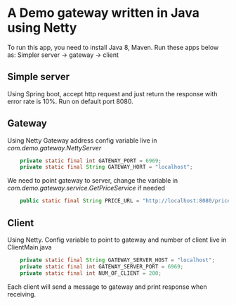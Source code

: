 # A Demo gateway written in Java using Netty
To run this app, you need to install Java 8, Maven. Run these apps below as:
Simpler server -> gateway -> client
## Simple server
Using Spring boot, accept http request and just return the response with error rate is 10%. Run on default port 8080.
## Gateway
Using Netty
Gateway address config variable live in *com.demo.gateway.NettyServer*
```java
    private static final int GATEWAY_PORT = 6969;
    private static final String GATEWAY_HORT = "localhost";
```
We need to point gateway to server, change the variable in *com.demo.gateway.service.GetPriceService* if needed
```java
    public static final String PRICE_URL = "http://localhost:8080/price";
```
## Client
Using Netty.
Config variable to point to gateway and number of client live in ClientMain.java
```java
    private static final String GATEWAY_SERVER_HOST = "localhost";
    private static final int GATEWAY_SERVER_PORT = 6969;
    private static final int NUM_OF_CLIENT = 200;
```
Each client will send a message to gateway and print response when receiving. 


